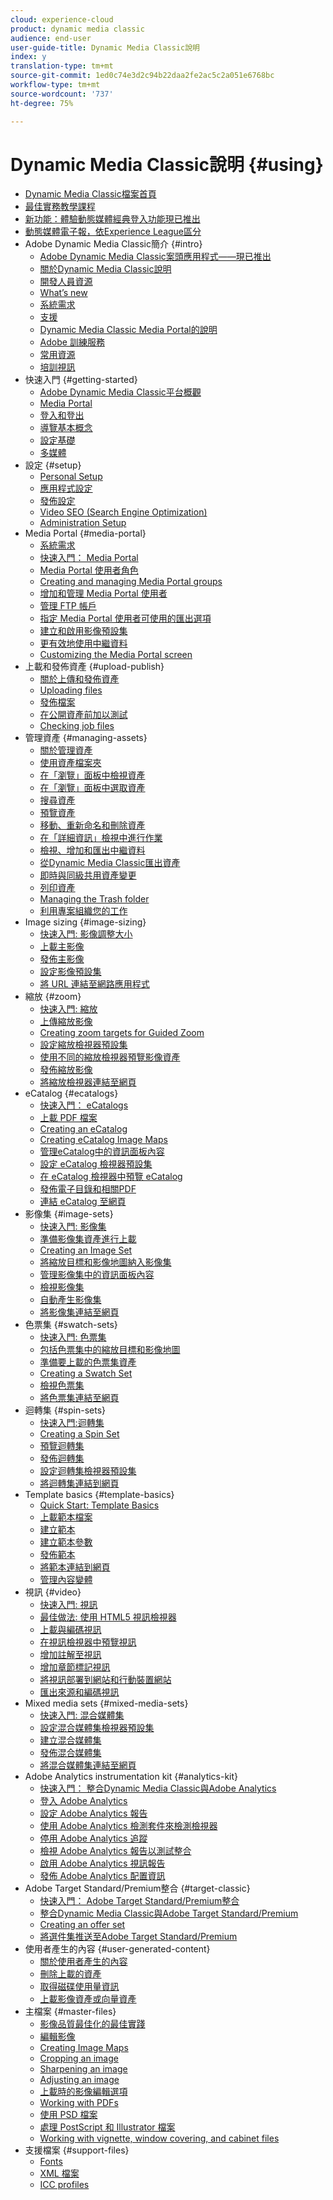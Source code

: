```yaml
---
cloud: experience-cloud
product: dynamic media classic
audience: end-user
user-guide-title: Dynamic Media Classic說明
index: y
translation-type: tm+mt
source-git-commit: 1ed0c74e3d2c94b22daa2fe2ac5c2a051e6768bc
workflow-type: tm+mt
source-wordcount: '737'
ht-degree: 75%

---
```



# Dynamic Media Classic說明 {#using}

+ [Dynamic Media Classic檔案首頁](home.md)
+ [最佳實務教學課程](https://docs.adobe.com/content/help/en/experience-manager-learn/dynamic-media-classic-tutorial/overview.html)
+ [新功能：體驗動態媒體經典登入功能現已推出](new-ui-2020.md)
+ [動態媒體電子報，依Experience League區分](dynamic-media-newsletter.md)
+ Adobe Dynamic Media Classic簡介 {#intro}
   + [Adobe Dynamic Media Classic案頭應用程式——現已推出](dynamic-media-classic-desktop-app.md)
   + [關於Dynamic Media Classic說明](introduction.md)
   + [開發人員資源](developer-resources.md)
   + [What’s new](whats-new.md)
   + [系統需求](system-requirements.md)
   + [支援](support.md)
   + [Dynamic Media Classic Media Portal的說明](help-dmc-media-portal.md)
   + [Adobe 訓練服務](training-services.md)
   + [常用資源](popular-resources.md)
   + [培訓視訊](training-videos.md)
+ 快速入門 {#getting-started}
   + [Adobe Dynamic Media Classic平台概觀](dmc-platform-overview.md)
   + [Media Portal](media-portal.md)
   + [登入和登出](signing-out.md)
   + [導覽基本概念](navigation-basics.md)
   + [設定基礎](setup-basics.md)
   + [多媒體](rich-media.md)
+ 設定 {#setup}
   + [Personal Setup](personal-setup.md)
   + [應用程式設定](application-setup.md)
   + [發佈設定](publish-setup.md)
   + [Video SEO (Search Engine Optimization)](video-seo-search-engine-optimization.md)
   + [Administration Setup](administration-setup.md)
+ Media Portal {#media-portal}
   + [系統需求](system-requirements-1.md)
   + [快速入門： Media Portal](quick-start-media-portal-administration.md)
   + [Media Portal 使用者角色](media-portal-user-roles.md)
   + [Creating and managing Media Portal groups](creating-media-portal-groups.md)
   + [增加和管理 Media Portal 使用者](adding-media-portal-users.md)
   + [管理 FTP 帳戶](ftp-accounts.md)
   + [指定 Media Portal 使用者可使用的匯出選項](specifying-export-options-available-media.md)
   + [建立和啟用影像預設集](creating-enabling-image-presets.md)
   + [更有效地使用中繼資料](making-efficient-metadata.md)
   + [Customizing the Media Portal screen](customizing-media-portal-screen.md)
+ 上載和發佈資產 {#upload-publish}
   + [關於上傳和發佈資產](about-asset-upload-publish.md)
   + [Uploading files](uploading-files.md)
   + [發佈檔案](publishing-files.md)
   + [在公開資產前加以測試](testing-assets-making-them-public.md)
   + [Checking job files](checking-job-files.md)
+ 管理資產 {#managing-assets}
   + [關於管理資產](about-managing-assets.md)
   + [使用資產檔案夾](asset-folders.md)
   + [在「瀏覽」面板中檢視資產](viewing-assets-browse-panel.md)
   + [在「瀏覽」面板中選取資產](selecting-assets-browse-panel.md)
   + [搜尋資產](searching-assets.md)
   + [預覽資產](previewing-asset.md)
   + [移動、重新命名和刪除資產](moving-renaming-deleting-assets.md)
   + [在「詳細資訊」檢視中進行作業](detail-view.md)
   + [檢視、增加和匯出中繼資料](viewing-adding-exporting-metadata.md)
   + [從Dynamic Media Classic匯出資產](exporting-assets-from-dmc.md)
   + [即時與同級共用資產變更](sharing-asset-changes-peers-real.md)
   + [列印資產](printing-assets.md)
   + [Managing the Trash folder](trash-folder.md)
   + [利用專案組織您的工作](organizing-projects.md)
+ Image sizing {#image-sizing}
   + [快速入門: 影像調整大小](quick-start-image-sizing.md)
   + [上載主影像](uploading-master-images.md)
   + [發佈主影像](publishing-master-images.md)
   + [設定影像預設集](setting-image-presets.md)
   + [將 URL 連結至網路應用程式](linking-urls-web-application.md)
+ 縮放 {#zoom}
   + [快速入門: 縮放](quick-start-zoom.md)
   + [上傳縮放影像](uploading-zoom-images.md)
   + [Creating zoom targets for Guided Zoom](creating-zoom-targets-guided-zoom.md)
   + [設定縮放檢視器預設集](setting-zoom-viewer-presets.md)
   + [使用不同的縮放檢視器預覽影像資產](previewing-image-assets-different-zoom.md)
   + [發佈縮放影像](publishing-zoom-images.md)
   + [將縮放檢視器連結至網頁](linking-zoom-viewers-web-pages.md)
+ eCatalog {#ecatalogs}
   + [快速入門： eCatalogs](quick-start-ecatalog.md)
   + [上載 PDF 檔案](uploading-pdf-files.md)
   + [Creating an eCatalog](creating-ecatalog.md)
   + [Creating eCatalog Image Maps](creating-ecatalog-image-maps.md)
   + [管理eCatalog中的資訊面板內容](info-panel-content.md)
   + [設定 eCatalog 檢視器預設集](setting-ecatalog-viewer-presets.md)
   + [在 eCatalog 檢視器中預覽 eCatalog](previewing-ecatalogs-ecatalog-viewer.md)
   + [發佈電子目錄和相關PDF](publishing-ecatalogs-associated-pdfs.md)
   + [連結 eCatalog 至網頁](linking-ecatalog-web-page.md)
+ 影像集 {#image-sets}
   + [快速入門: 影像集](quick-start-image-sets.md)
   + [準備影像集資產進行上載](preparing-image-set-assets-upload.md)
   + [Creating an Image Set](creating-image-set.md)
   + [將縮放目標和影像地圖納入影像集](including-zoom-targets-image-maps.md)
   + [管理影像集中的資訊面板內容](info-panel-content-1.md)
   + [檢視影像集](viewing-image-sets.md)
   + [自動產生影像集](automated-image-set-generation.md)
   + [將影像集連結至網頁](linking-image-set-web-page.md)
+ 色票集 {#swatch-sets}
   + [快速入門: 色票集](quick-start-swatch-sets.md)
   + [包括色票集中的縮放目標和影像地圖](including-zoom-targets-image-maps-1.md)
   + [準備要上載的色票集資產](preparing-swatch-set-assets-upload.md)
   + [Creating a Swatch Set](creating-swatch-set.md)
   + [檢視色票集](viewing-swatch-sets.md)
   + [將色票集連結至網頁](linking-swatch-set-web-page.md)
+ 迴轉集 {#spin-sets}
   + [快速入門:迴轉集](quick-start-spin-sets.md)
   + [Creating a Spin Set](creating-spin-set.md)
   + [預覽迴轉集](previewing-spin-set.md)
   + [發佈迴轉集](publishing-spin-set.md)
   + [設定迴轉集檢視器預設集](setting-spin-set-viewer-presets.md)
   + [將迴轉集連結到網頁](linking-spin-set-web-page.md)
+ Template basics {#template-basics}
   + [Quick Start: Template Basics](quick-start-template-basics.md)
   + [上載範本檔案](uploading-template-files.md)
   + [建立範本](creating-template.md)
   + [建立範本參數](creating-template-parameters.md)
   + [發佈範本](publishing-templates.md)
   + [將範本連結到網頁](linking-template-web-page.md)
   + [管理內容變體](content-variations.md)
+ 視訊 {#video}
   + [快速入門: 視訊](quick-start-video.md)
   + [最佳做法: 使用 HTML5 視訊檢視器](best-practice-using-html5-video.md)
   + [上載與編碼視訊](uploading-encoding-videos.md)
   + [在視訊檢視器中預覽視訊](previewing-videos-video-viewer.md)
   + [增加註解至視訊](adding-captions-video.md)
   + [增加章節標記視訊](adding-chapter-markers-video.md)
   + [將視訊部署到網站和行動裝置網站](deploying-video-websites-mobile-sites.md)
   + [匯出來源和編碼視訊](exporting-source-encoded-videos.md)
+ Mixed media sets {#mixed-media-sets}
   + [快速入門: 混合媒體集](quick-start-mixed-media-sets.md)
   + [設定混合媒體集檢視器預設集](setting-mixed-media-set-viewer.md)
   + [建立混合媒體集](creating-mixed-media-set.md)
   + [發佈混合媒體集](publishing-mixed-media-set.md)
   + [將混合媒體集連結至網頁](linking-mixed-media-set-web.md)
+ Adobe Analytics instrumentation kit {#analytics-kit}
   + [快速入門： 整合Dynamic Media Classic與Adobe Analytics](quick-start-integrating-dmc-analytics.md)
   + [登入 Adobe Analytics](log-analytics.md)
   + [設定 Adobe Analytics 報告](configuring-analytics-reports.md)
   + [使用 Adobe Analytics 檢測套件來檢測檢視器](instrumenting-viewer-using-analytics-instrumentation.md)
   + [停用 Adobe Analytics 追蹤](disabling-analytics-tracking.md)
   + [檢視 Adobe Analytics 報告以測試整合](testing-integration-viewing-analytics-report.md)
   + [啟用 Adobe Analytics 視訊報告](enabling-analytics-video-reports.md)
   + [發佈 Adobe Analytics 配置資訊](publishing-analytics-configuration-information.md)
+ Adobe Target Standard/Premium整合 {#target-classic}
   + [快速入門： Adobe Target Standard/Premium整合](quick-start-target-integration.md)
   + [整合Dynamic Media Classic與Adobe Target Standard/Premium](integrating-dmc-with-target.md)
   + [Creating an offer set](creating-offer-set.md)
   + [將選件集推送至Adobe Target Standard/Premium](pushing-offer-sets-target.md)
+ 使用者產生的內容 {#user-generated-content}
   + [關於使用者產生的內容](about-ugc.md)
   + [刪除上載的資產](deleting-uploaded-asset.md)
   + [取得磁碟使用量資訊](getting-disk-usage-information.md)
   + [上載影像資產或向量資產](uploading-image-asset-or-vector.md)
+ 主檔案 {#master-files}
   + [影像品質最佳化的最佳實踐](best-practices-optimizing-quality-images.md)
   + [編輯影像](editing-images.md)
   + [Creating Image Maps](creating-image-maps.md)
   + [Cropping an image](cropping-image.md)
   + [Sharpening an image](sharpening-image.md)
   + [Adjusting an image](adjusting-image.md)
   + [上載時的影像編輯選項](image-editing-options-upload.md)
   + [Working with PDFs](pdfs.md)
   + [使用 PSD 檔案](psd-files.md)
   + [處理 PostScript 和 Illustrator 檔案](postscript-illustrator-files.md)
   + [Working with vignette, window covering, and cabinet files](vignette-window-covering-cabinet-files.md)
+ 支援檔案 {#support-files}
   + [Fonts](fonts.md)
   + [XML 檔案](xml-files.md)
   + [ICC profiles](icc-profiles.md)
